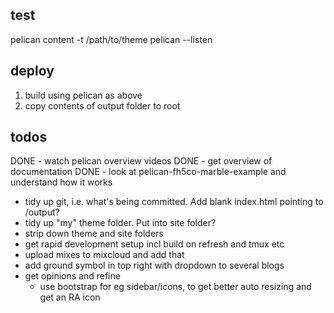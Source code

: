 ## test

pelican content -t /path/to/theme
pelican --listen

## deploy

1. build using pelican as above
2. copy contents of output folder to root

## todos

DONE - watch pelican overview videos
DONE - get overview of documentation
DONE - look at pelican-fh5co-marble-example and understand how it works
- tidy up git, i.e. what's being committed. Add blank index.html pointing to
  /output?
- tidy up "my" theme folder. Put into site folder?
- strip down theme and site folders
- get rapid development setup incl build on refresh and tmux etc
- upload mixes to mixcloud and add that
- add ground symbol in top right with dropdown to several blogs
- get opinions and refine
  - use bootstrap for eg sidebar/icons, to get better auto resizing and get an
    RA icon
